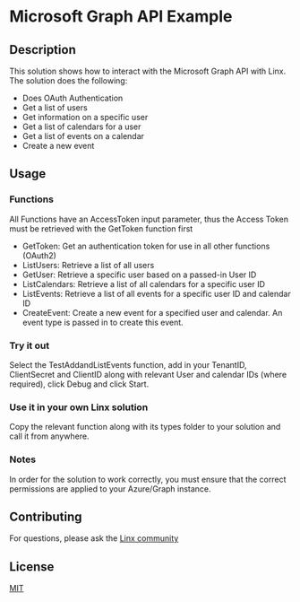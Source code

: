 # Microsoft Graph API Example

## Description
This solution shows how to interact with the Microsoft Graph API with Linx. The solution does the following:
- Does OAuth Authentication
- Get a list of users
- Get information on a specific user
- Get a list of calendars for a user
- Get a list of events on a calendar
- Create a new event

## Usage
### Functions

All Functions have an AccessToken input parameter, thus the Access Token must be retrieved with the GetToken function first

- GetToken: Get an authentication token for use in all other functions (OAuth2)
- ListUsers: Retrieve a list of all users
- GetUser: Retrieve a specific user based on a passed-in User ID
- ListCalendars: Retrieve a list of all calendars for a specific user ID
- ListEvents: Retrieve a list of all events for a specific user ID and calendar ID
- CreateEvent: Create a new event for a specified user and calendar. An event type is passed in to create this event.

### Try it out
Select the TestAddandListEvents function, add in your TenantID, ClientSecret and ClientID along with relevant User and calendar IDs (where required), click Debug and click Start. 

### Use it in your own Linx solution
Copy the relevant function along with its types folder to your solution and call it from anywhere.

### Notes
In order for the solution to work correctly, you must ensure that the correct permissions are applied to your Azure/Graph instance. 

## Contributing

For questions, please ask the [Linx community](https://linx/software/community)

## License

[MIT](https://github.com/linx-software/template-repo/blob/main/LICENSE.txt)

